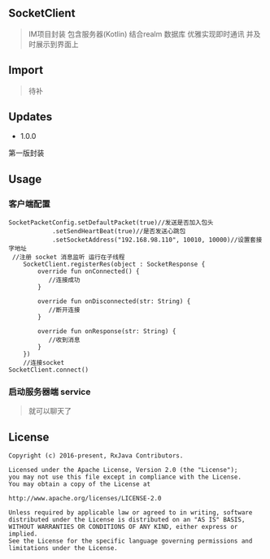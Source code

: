 ## SocketClient
>IM项目封装 包含服务器(Kotlin) 结合realm 数据库 优雅实现即时通讯 并及时展示到界面上

## Import
>待补

## Updates
- 1.0.0 

 第一版封装
## Usage

### 客户端配置
	SocketPacketConfig.setDefaultPacket(true)//发送是否加入包头
                .setSendHeartBeat(true)//是否发送心跳包
                .setSocketAddress("192.168.98.110", 10010, 10000)//设置套接字地址
	 //注册 socket 消息监听 运行在子线程
        SocketClient.registerRes(object : SocketResponse {
            override fun onConnected() {
               //连接成功
            }

            override fun onDisconnected(str: String) {
               //断开连接 
            }

            override fun onResponse(str: String) {
               //收到消息
            }
        })
        //连接socket
	SocketClient.connect()
### 启动服务器端 service
> 就可以聊天了
## License
	Copyright (c) 2016-present, RxJava Contributors.
	
	Licensed under the Apache License, Version 2.0 (the "License");
	you may not use this file except in compliance with the License.
	You may obtain a copy of the License at
	
	http://www.apache.org/licenses/LICENSE-2.0
	
	Unless required by applicable law or agreed to in writing, software
	distributed under the License is distributed on an "AS IS" BASIS,
	WITHOUT WARRANTIES OR CONDITIONS OF ANY KIND, either express or implied.
	See the License for the specific language governing permissions and
	limitations under the License.
